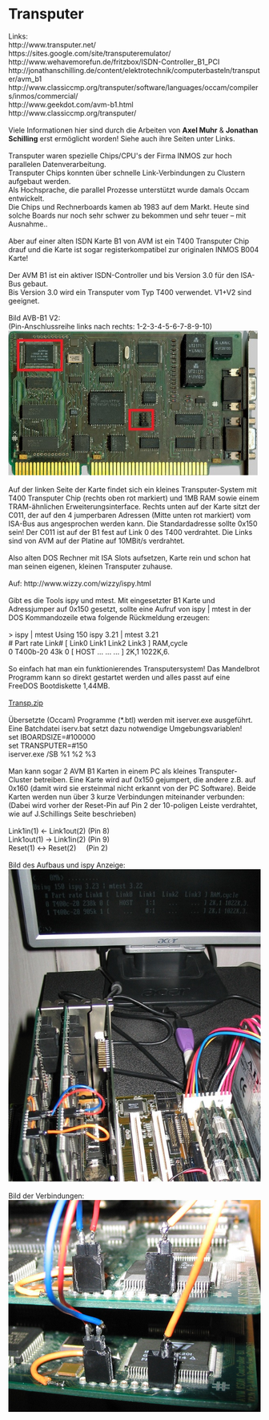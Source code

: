 <html>
<head>
<link rel="stylesheet" href="../style.css" type="text/css">
</head>
<body>
<h1>Transputer</h1>
Links:<br>
http://www.transputer.net/<br>
https://sites.google.com/site/transputeremulator/<br>
http://www.wehavemorefun.de/fritzbox/ISDN-Controller_B1_PCI<br>
http://jonathanschilling.de/content/elektrotechnik/computerbasteln/transputer/avm_b1<br>
http://www.classiccmp.org/transputer/software/languages/occam/compilers/inmos/commercial/<br>
http://www.geekdot.com/avm-b1.html<br>http://www.classiccmp.org/transputer/<br>
<br>
Viele Informationen hier sind durch die Arbeiten von <b>Axel Muhr</b> &amp; <b>Jonathan Schilling</b> erst ermöglicht worden! 
Siehe auch ihre Seiten unter Links.<br>
<br>
Transputer waren spezielle Chips/CPU's der Firma INMOS zur hoch parallelen Datenverarbeitung.<br>
Transputer Chips konnten über schnelle Link-Verbindungen zu Clustern aufgebaut werden.<br>
Als Hochsprache, die parallel Prozesse unterstützt wurde damals Occam entwickelt.<br>
Die Chips und Rechnerboards kamen ab 1983 auf dem Markt. Heute sind solche Boards nur noch sehr schwer zu bekommen und sehr teuer – mit Ausnahme.. <br>
<br>
Aber auf einer alten ISDN Karte B1 von AVM ist ein T400 Transputer Chip drauf und die Karte ist sogar registerkompatibel zur originalen INMOS B004 Karte!<br>
<br>
Der AVM B1 ist ein aktiver ISDN-Controller und bis Version 3.0 für den ISA-Bus gebaut. <br>
Bis Version 3.0 wird ein Transputer vom Typ T400 verwendet. V1+V2 sind geeignet.<br>
<br>
Bild AVB-B1 V2:<br>
(Pin-Anschlussreihe links nach rechts: 1-2-3-4-5-6-7-8-9-10)<br>
<img src="./AVM-B1V2.jpg"><br>
<br>Auf der linken Seite der Karte findet sich ein kleines Transputer-System mit T400 Transputer Chip (rechts oben rot markiert) und 1MB RAM sowie einem 
TRAM-ähnlichen Erweiterungsinterface. Rechts unten auf der Karte sitzt der C011, der auf den 4 jumperbaren Adressen (Mitte unten rot markiert) vom ISA-Bus 
aus angesprochen werden kann. Die Standardadresse sollte 0x150 sein! Der C011 ist auf der B1 fest auf Link 0 des T400 verdrahtet. Die Links sind von AVM 
auf der Platine auf 10MBit/s verdrahtet.<br>
<br>
Also alten DOS Rechner mit ISA Slots aufsetzen, Karte rein und schon hat man seinen eigenen, kleinen Transputer zuhause.<br>
<br>
Auf: http://www.wizzy.com/wizzy/ispy.html<br>
<br>
Gibt es die Tools ispy und mtest. Mit eingesetzter B1 Karte und Adressjumper auf 0x150 gesetzt, sollte eine Aufruf von ispy | mtest in der DOS Kommandozeile 
etwa folgende Rückmeldung erzeugen:<br>
<br>&gt; ispy | mtest Using 150 ispy 3.21 | mtest 3.21 <br>
# Part rate Link# [ Link0 Link1 Link2 Link3 ] RAM,cycle <br>0 T400b-20 43k 0 [ HOST ... ... ... ] 2K,1 1022K,6.<br>
<br>
So einfach hat man ein funktionierendes Transputersystem! Das Mandelbrot Programm kann so direkt gestartet werden und alles passt auf eine FreeDOS Bootdiskette 1,44MB.<br>
<br>
<a href="./Transp.zip">Transp.zip</a><br>
<br>
Übersetzte (Occam) Programme (*.btl) werden mit iserver.exe ausgeführt. Eine Batchdatei iserv.bat setzt dazu notwendige Umgebungsvariablen!
<br>
set IBOARDSIZE=#100000<br>
set TRANSPUTER=#150<br>
iserver.exe /SB %1 %2 %3 <br> 
<br>  
Man kann sogar 2 AVM B1 Karten in einem PC als kleines Transputer-Cluster betreiben. Eine Karte wird auf 0x150 gejumpert, die andere z.B. auf 0x160 
(damit wird sie ersteinmal nicht erkannt von der PC Software). Beide Karten werden nun über 3 kurze Verbindungen miteinander verbunden:<br>
(Dabei wird vorher der Reset-Pin auf Pin 2 der 10-poligen Leiste verdrahtet, wie auf J.Schillings Seite beschrieben)<br>
<br>Link1in(1) &lt;- Link1out(2) (Pin 8)<br>Link1out(1) -&gt; Link1in(2) (Pin 9)<br>Reset(1) &lt;-&gt; 
Reset(2)&nbsp;&nbsp;&nbsp;&nbsp; (Pin 2)<br>
<br>
Bild des Aufbaus und ispy Anzeige:<br><img src="./TP-Cluster1.jpg"><br>
<br>
Bild der Verbindungen:<br><img src="./TP-Cluster2.jpg"><br>
<br>
</body>
</html>

